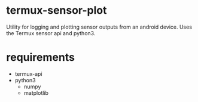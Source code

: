 # termux-sensor-plot
Utility for logging and plotting sensor outputs from an android device. Uses the Termux sensor api and python3. 


# requirements
 * termux-api
 * python3
    * numpy
    * matplotlib
        
